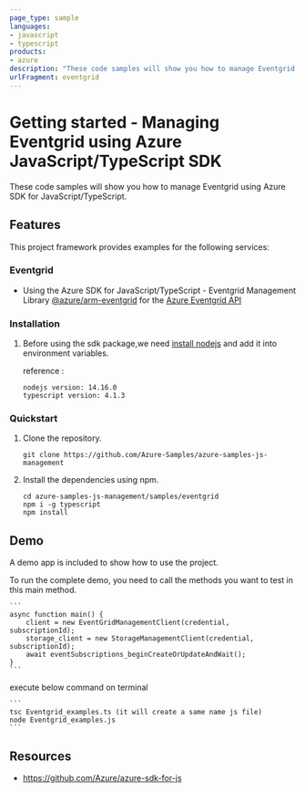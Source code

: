 ```yaml
---
page_type: sample
languages:
- javascript
- typescript
products:
- azure
description: "These code samples will show you how to manage Eventgrid using Azure SDK for JavaScript/TypeScript."
urlFragment: eventgrid
---
```


# Getting started - Managing Eventgrid using Azure JavaScript/TypeScript SDK

These code samples will show you how to manage Eventgrid using Azure SDK for JavaScript/TypeScript.

## Features

This project framework provides examples for the following services:

### Eventgrid
* Using the Azure SDK for JavaScript/TypeScript - Eventgrid Management Library [@azure/arm-eventgrid](https://www.npmjs.com/package/@azure/arm-eventgrid) for the [Azure Eventgrid API](https://docs.microsoft.com/en-us/rest/api/eventgrid/)


### Installation

1.  Before using the sdk package,we need [install nodejs](https://nodejs.org/en/download/) and add it into environment variables.

    reference :
    
    ```
    nodejs version: 14.16.0
    typescript version: 4.1.3
    ```

### Quickstart

1.  Clone the repository.

    ```
    git clone https://github.com/Azure-Samples/azure-samples-js-management
    ```

2.  Install the dependencies using npm.

    ```
    cd azure-samples-js-management/samples/eventgrid
    npm i -g typescript
    npm install
    ```

## Demo

A demo app is included to show how to use the project.

To run the complete demo, you need to call the methods you want to test in this main method.

    ```
    async function main() {
        client = new EventGridManagementClient(credential, subscriptionId);
        storage_client = new StorageManagementClient(credential, subscriptionId);
        await eventSubscriptions_beginCreateOrUpdateAndWait();
    }
    ```

execute below command on terminal

    ```
    tsc Eventgrid_examples.ts (it will create a same name js file)
    node Eventgrid_examples.js
    ```

## Resources

- https://github.com/Azure/azure-sdk-for-js
